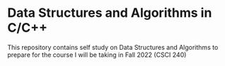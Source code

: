# Data Structures and Algorithms in C/C++
This repository contains self study on Data Structures and Algorithms to prepare for the course I will be taking in Fall 2022 (CSCI 240) 

